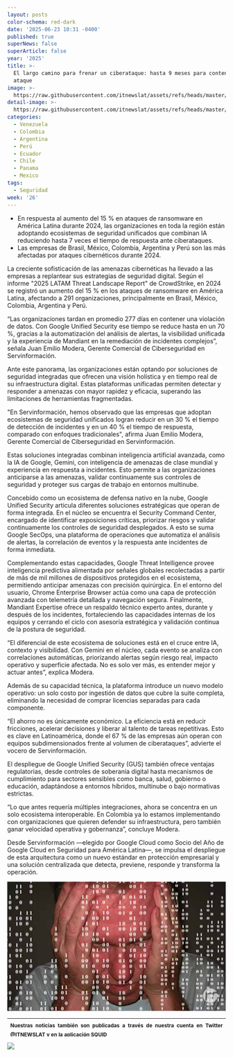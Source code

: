 ```yaml
---
layout: posts
color-schema: red-dark
date: '2025-06-23 10:31 -0400'
published: true
superNews: false
superArticle: false
year: '2025'
title: >-
  El largo camino para frenar un ciberataque: hasta 9 meses para contener un
  ataque
image: >-
  https://raw.githubusercontent.com/itnewslat/assets/refs/heads/master/img/540x320/Ataque-usuario-p.jpg
detail-image: >-
  https://raw.githubusercontent.com/itnewslat/assets/refs/heads/master/img/1024x680/Ataque-usuario-g.jpg
categories:
  - Venezuela
  - Colombia
  - Argentina
  - Perú
  - Ecuador
  - Chile
  - Panama
  - Mexico
tags:
  - Seguridad
week: '26'
---
```

- En respuesta al aumento del 15 % en ataques de ransomware en América Latina durante 2024, las organizaciones en toda la región están adoptando ecosistemas de seguridad unificados que combinan IA reduciendo hasta 7 veces el tiempo de respuesta ante ciberataques.
-  Las empresas de Brasil, México, Colombia, Argentina y Perú son las más afectadas por ataques cibernéticos durante 2024.

La creciente sofisticación de las amenazas cibernéticas ha llevado a las empresas a replantear sus estrategias de seguridad digital. Según el informe "2025 LATAM Threat Landscape Report" de CrowdStrike, en 2024 se registró un aumento del 15 % en los ataques de ransomware en América Latina, afectando a 291 organizaciones, principalmente en Brasil, México, Colombia, Argentina y Perú.

“Las organizaciones tardan en promedio 277 días en contener una violación de datos. Con Google Unified Security ese tiempo se reduce hasta en un 70 %, gracias a la automatización del análisis de alertas, la visibilidad unificada y la experiencia de Mandiant en la remediación de incidentes complejos”, señala Juan Emilio Modera, Gerente Comercial de Ciberseguridad en Servinformación.

Ante este panorama, las organizaciones están optando por soluciones de seguridad integradas que ofrecen una visión holística y en tiempo real de su infraestructura digital. Estas plataformas unificadas permiten detectar y responder a amenazas con mayor rapidez y eficacia, superando las limitaciones de herramientas fragmentadas.

"En Servinformación, hemos observado que las empresas que adoptan ecosistemas de seguridad unificados logran reducir en un 30 % el tiempo de detección de incidentes y en un 40 % el tiempo de respuesta, comparado con enfoques tradicionales", afirma Juan Emilio Modera, Gerente Comercial de Ciberseguridad en Servinformación.

Estas soluciones integradas combinan inteligencia artificial avanzada, como la IA de Google, Gemini, con inteligencia de amenazas de clase mundial y experiencia en respuesta a incidentes. Esto permite a las organizaciones anticiparse a las amenazas, validar continuamente sus controles de seguridad y proteger sus cargas de trabajo en entornos multinube.
 
Concebido como un ecosistema de defensa nativo en la nube, Google Unified Security articula diferentes soluciones estratégicas que operan de forma integrada. En el núcleo se encuentra el Security Command Center, encargado de identificar exposiciones críticas, priorizar riesgos y validar continuamente los controles de seguridad desplegados. A esto se suma Google SecOps, una plataforma de operaciones que automatiza el análisis de alertas, la correlación de eventos y la respuesta ante incidentes de forma inmediata. 
 
Complementando estas capacidades, Google Threat Intelligence provee inteligencia predictiva alimentada por señales globales recolectadas a partir de más de mil millones de dispositivos protegidos en el ecosistema, permitiendo anticipar amenazas con precisión quirúrgica. En el entorno del usuario, Chrome Enterprise Browser actúa como una capa de protección avanzada con telemetría detallada y navegación segura. Finalmente, Mandiant Expertise ofrece un respaldo técnico experto antes, durante y después de los incidentes, fortaleciendo las capacidades internas de los equipos y cerrando el ciclo con asesoría estratégica y validación continua de la postura de seguridad.

“El diferencial de este ecosistema de soluciones está en el cruce entre IA, contexto y visibilidad. Con Gemini en el núcleo, cada evento se analiza con correlaciones automáticas, priorizando alertas según riesgo real, impacto operativo y superficie afectada. No es solo ver más, es entender mejor y actuar antes”, explica Modera.

Además de su capacidad técnica, la plataforma introduce un nuevo modelo operativo: un solo costo por ingestión de datos que cubre la suite completa, eliminando la necesidad de comprar licencias separadas para cada componente.

“El ahorro no es únicamente económico. La eficiencia está en reducir fricciones, acelerar decisiones y liberar al talento de tareas repetitivas. Esto es clave en Latinoamérica, donde el 67 % de las empresas aún operan con equipos subdimensionados frente al volumen de ciberataques”, advierte el vocero de Servinformación.

El despliegue de Google Unified Security (GUS) también ofrece ventajas regulatorias, desde controles de soberanía digital hasta mecanismos de cumplimiento para sectores sensibles como banca, salud, gobierno o educación, adaptándose a entornos híbridos, multinube o bajo normativas estrictas.

“Lo que antes requería múltiples integraciones, ahora se concentra en un solo ecosistema interoperable. En Colombia ya lo estamos implementando con organizaciones que quieren defender su infraestructura, pero también ganar velocidad operativa y gobernanza”, concluye Modera.

Desde Servinformación —elegido por Google Cloud como Socio del Año de Google Cloud en Seguridad para América Latina—, se impulsa el despliegue de esta arquitectura como un nuevo estándar en protección empresarial y una solución centralizada que detecta, previene, responde y transforma la operación.

![](https://raw.githubusercontent.com/itnewslat/assets/refs/heads/master/img/540x320/Ataque-usuario-p.jpg)

<table style="height: 42px;" width="569">
<tbody>
<tr>
<td style="text-align: justify;"><sub><strong>Nuestras noticias también son publicadas a través de nuestra cuenta en Twitter <a href="https://twitter.com/itnewslat?lang=es">@ITNEWSLAT</a> y en la aplicación <a href="https://squidapp.co/en/">SQUID</a></strong></sub></td>
</tr>
</tbody>
</table>

<img src="https://tracker.metricool.com/c3po.jpg?hash=56f88a41e39ab42c063cc51676587a04"/>